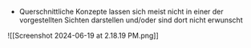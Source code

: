 
- Querschnittliche Konzepte lassen sich meist nicht in einer der vorgestellten Sichten darstellen und/oder sind dort nicht erwunscht


![[Screenshot 2024-06-19 at 2.18.19 PM.png]]


